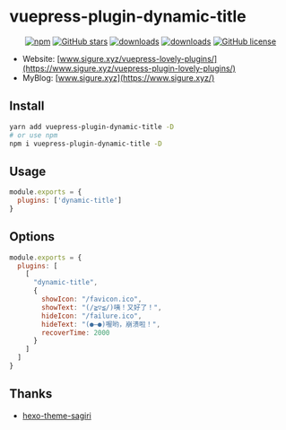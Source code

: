 # vuepress-plugin-dynamic-title

<p align="center">
   <a href="https://www.npmjs.com/package/vuepress-plugin-dynamic-title" target="_blank"><img alt="npm" src="https://img.shields.io/npm/v/vuepress-plugin-dynamic-title.svg"></a>
   <a href="https://github.com/SigureMo/vuepress-plugin-dynamic-title/stargazers" target="_blank"><img alt="GitHub stars" src="https://img.shields.io/github/stars/SigureMo/vuepress-plugin-dynamic-title"></a>
   <a href="https://www.npmjs.com/package/vuepress-plugin-dynamic-title" target="_blank"><img alt="downloads" src="https://img.shields.io/npm/dt/vuepress-plugin-dynamic-title.svg"></a>
   <a href="https://www.npmjs.com/package/vuepress-plugin-dynamic-title" target="_blank"><img alt="downloads" src="https://img.shields.io/npm/dm/vuepress-plugin-dynamic-title.svg"></a>
   <a href="https://github.com/SigureMo/vuepress-plugin-dynamic-title/blob/master/LICENSE" target="_blank"><img alt="GitHub license" src="https://img.shields.io/github/license/SigureMo/vuepress-plugin-dynamic-title"></a>
</p>

- Website: [www.sigure.xyz/vuepress-lovely-plugins/](https://www.sigure.xyz/vuepress-plugin-lovely-plugins/)
- MyBlog: [www.sigure.xyz](https://www.sigure.xyz/)

## Install

``` bash
yarn add vuepress-plugin-dynamic-title -D
# or use npm
npm i vuepress-plugin-dynamic-title -D
```

## Usage

``` javascript
module.exports = {
  plugins: ['dynamic-title']
}
```

## Options

``` js
module.exports = {
  plugins: [
    [
      "dynamic-title",
      {
        showIcon: "/favicon.ico",
        showText: "(/≧▽≦/)咦！又好了！",
        hideIcon: "/failure.ico",
        hideText: "(●—●)喔哟，崩溃啦！",
        recoverTime: 2000
      }
    ]
  ]
}
```

## Thanks

- [hexo-theme-sagiri](https://github.com/DIYgod/diygod.me/blob/master/themes/sagiri/src/title.js)
